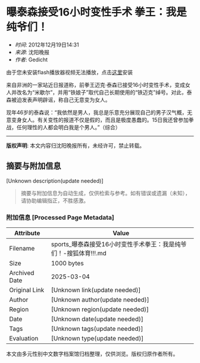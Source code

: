 # 曝泰森接受16小时变性手术 拳王：我是纯爷们！

* _时间_: 2012年12月19日14:31  
* _来源_: 沈阳晚报  
* _作者_: Gedicht  

由于您未安装flash播放器视频无法播放，点击[这里](http://www.adobe.com/go/getflash)安装

来自非洲的一家站近日报道称，前拳王迈克·泰森已接受16小时变性手术，变成女人并改名为“米歇尔”，并用“铁娘子”取代自己长期使用的“铁迈克”绰号。对此，泰森被迫发表声明辟谣，称自己无意变为女人。

现年46岁的泰森说：“我依然是男人，我总是乐意充分展现自己的男子汉气概，无意变身女人。有关变性的报道不仅是假的，而且是极度愚蠢的。15日我还曾参加拳战，任何理性的人都会明白我是个男人。”（综合）

---

**版权声明**: 本文内容归沈阳晚报所有，未经许可，禁止转载。
<!-- tcd_original_link https://sports.sohu.com/20121219/n360920485.shtml -->


## 摘要与附加信息

<!-- tcd_abstract -->
[Unknown description(update needed)]
<!-- tcd_abstract_end -->

> 摘要与附加信息为自动生成，仅供检索与参考。如有错误或遗漏（未知），请协助编辑指正，不胜感激。

### 附加信息 [Processed Page Metadata]

| Attribute       | Value                                  |
|-----------------|----------------------------------------|
| Filename        | sports_曝泰森接受16小时变性手术拳王：我是纯爷们！-搜狐体育!!!.md                             |
| Size            | 1000 bytes                           |
| Archived Date   | 2025-03-04                             |
| Original Link   | [Unknown link(update needed)]                       |
| Author          | [Unknown author(update needed)]                               |
| Region          | [Unknown region(update needed)]                               |
| Date            | [Unknown date(update needed)]                                 |
| Tags            | [Unknown tags(update needed)]                                 |
| Evaluation            | [Unknown type(update needed)]                                 |
<!-- tcd_table_end -->

本文由多元性别中文数字档案馆归档整理，仅供浏览。版权归原作者所有。
